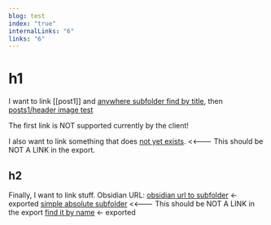 ```yaml
---
blog: test
index: "true"
internalLinks: "6"
links: "6"
---
```

# h1
I want to link [[post1]] and [anywhere subfolder find by title](post1), then [posts1/header image test](posts1/header-imaget-test)

The first link is NOT supported currently by the client!

I also want to link something that does [not yet exists](posts1/does-not-exist-yet). <<--- This should be NOT A LINK in the export.
## h2
Finally, I want to link stuff.
Obsidian URL:
[obsidian url to subfolder](obsidian://open?vault=bulk-export-test&file=posts1%2Fsubfolder%2Fembedded%20asset%20tests) <- exported
[simple absolute subfolder](posts1/subfolder/sub-note1) <<--- This should be NOT A LINK in the export
[find it by name](header-image-test) <- exported



